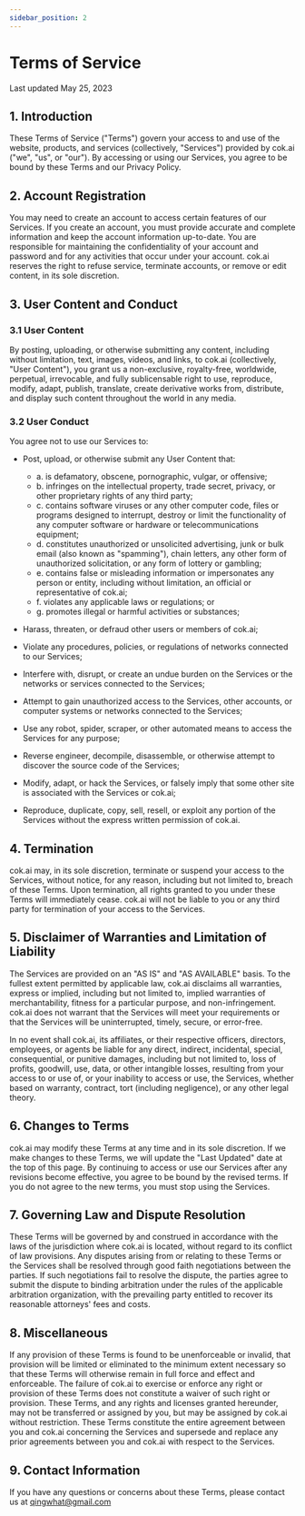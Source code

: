 ```yaml
---
sidebar_position: 2
---
```


# Terms of Service

Last updated May 25, 2023

## 1. Introduction

These Terms of Service ("Terms") govern your access to and use of the website, products, and services (collectively, "Services") provided by cok.ai ("we", "us", or "our"). By accessing or using our Services, you agree to be bound by these Terms and our Privacy Policy.

## 2. Account Registration

You may need to create an account to access certain features of our Services. If you create an account, you must provide accurate and complete information and keep the account information up-to-date. You are responsible for maintaining the confidentiality of your account and password and for any activities that occur under your account. cok.ai reserves the right to refuse service, terminate accounts, or remove or edit content, in its sole discretion.

## 3. User Content and Conduct

### 3.1 User Content

By posting, uploading, or otherwise submitting any content, including without limitation, text, images, videos, and links, to cok.ai (collectively, "User Content"), you grant us a non-exclusive, royalty-free, worldwide, perpetual, irrevocable, and fully sublicensable right to use, reproduce, modify, adapt, publish, translate, create derivative works from, distribute, and display such content throughout the world in any media.

### 3.2 User Conduct

You agree not to use our Services to:

- Post, upload, or otherwise submit any User Content that:

  - a. is defamatory, obscene, pornographic, vulgar, or offensive;
  - b. infringes on the intellectual property, trade secret, privacy, or other proprietary rights of any third party;
  - c. contains software viruses or any other computer code, files or programs designed to interrupt, destroy or limit the functionality of any computer software or hardware or telecommunications equipment;
  - d. constitutes unauthorized or unsolicited advertising, junk or bulk email (also known as "spamming"), chain letters, any other form of unauthorized solicitation, or any form of lottery or gambling;
  - e. contains false or misleading information or impersonates any person or entity, including without limitation, an official or representative of cok.ai;
  - f. violates any applicable laws or regulations; or
  - g. promotes illegal or harmful activities or substances;

- Harass, threaten, or defraud other users or members of cok.ai;
- Violate any procedures, policies, or regulations of networks connected to our Services;
- Interfere with, disrupt, or create an undue burden on the Services or the networks or services connected to the Services;
- Attempt to gain unauthorized access to the Services, other accounts, or computer systems or networks connected to the Services;
- Use any robot, spider, scraper, or other automated means to access the Services for any purpose;
- Reverse engineer, decompile, disassemble, or otherwise attempt to discover the source code of the Services;
- Modify, adapt, or hack the Services, or falsely imply that some other site is associated with the Services or cok.ai;
- Reproduce, duplicate, copy, sell, resell, or exploit any portion of the Services without the express written permission of cok.ai.

## 4. Termination

cok.ai may, in its sole discretion, terminate or suspend your access to the Services, without notice, for any reason, including but not limited to, breach of these Terms. Upon termination, all rights granted to you under these Terms will immediately cease. cok.ai will not be liable to you or any third party for termination of your access to the Services.

## 5. Disclaimer of Warranties and Limitation of Liability

The Services are provided on an "AS IS" and "AS AVAILABLE" basis. To the fullest extent permitted by applicable law, cok.ai disclaims all warranties, express or implied, including but not limited to, implied warranties of merchantability, fitness for a particular purpose, and non-infringement. cok.ai does not warrant that the Services will meet your requirements or that the Services will be uninterrupted, timely, secure, or error-free.

In no event shall cok.ai, its affiliates, or their respective officers, directors, employees, or agents be liable for any direct, indirect, incidental, special, consequential, or punitive damages, including but not limited to, loss of profits, goodwill, use, data, or other intangible losses, resulting from your access to or use of, or your inability to access or use, the Services, whether based on warranty, contract, tort (including negligence), or any other legal theory.

## 6. Changes to Terms

cok.ai may modify these Terms at any time and in its sole discretion. If we make changes to these Terms, we will update the "Last Updated" date at the top of this page. By continuing to access or use our Services after any revisions become effective, you agree to be bound by the revised terms. If you do not agree to the new terms, you must stop using the Services.

## 7. Governing Law and Dispute Resolution

These Terms will be governed by and construed in accordance with the laws of the jurisdiction where cok.ai is located, without regard to its conflict of law provisions. Any disputes arising from or relating to these Terms or the Services shall be resolved through good faith negotiations between the parties. If such negotiations fail to resolve the dispute, the parties agree to submit the dispute to binding arbitration under the rules of the applicable arbitration organization, with the prevailing party entitled to recover its reasonable attorneys' fees and costs.

## 8. Miscellaneous

If any provision of these Terms is found to be unenforceable or invalid, that provision will be limited or eliminated to the minimum extent necessary so that these Terms will otherwise remain in full force and effect and enforceable. The failure of cok.ai to exercise or enforce any right or provision of these Terms does not constitute a waiver of such right or provision. These Terms, and any rights and licenses granted hereunder, may not be transferred or assigned by you, but may be assigned by cok.ai without restriction. These Terms constitute the entire agreement between you and cok.ai concerning the Services and supersede and replace any prior agreements between you and cok.ai with respect to the Services.

## 9. Contact Information

If you have any questions or concerns about these Terms, please contact us at qingwhat@gmail.com